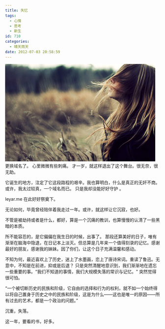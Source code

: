 ```yaml
---
title: 失忆
tags:
  - 心情
  - 思考
  - 新生
id: 710
categories:
  - 晴天雨天
date: 2012-07-03 20:58:59
---
```


![](/images/amnesia.jpg)
更换域名了。 心里微微有些刺痛。 才一岁，就这样退出了这个舞台。很无奈，很无助。 

它诞生的地方，注定了它这段路程的艰辛。我也算明白，什么是真正的无奸不商。 或许，我太过较真，一个域名而已。 只是我却没能好好守护 。 

leyar.me  在此好好祭奠下。 

<!--more-->

无论如何，毕竟曾经陪伴着我走过一年。或许，就这样让它沉寂，也好。 

不管是被劫持或者是什么，都好，算是一个沉痛的教训，也算慢慢的认清了一些黑暗的本质。

所不能容忍的，是它偏偏在我生日的时候，出事了。 那段还算美好的日子，唯有渐渐在脑海中隐退，在日记本上淡灭。但总算是几年来一个值得刻录的记忆。感谢最好的朋友，感谢我的妹妹。因了你们，让这个日子充满温馨和感动。

不知为何，最近喜欢上了历史，迷上了水墨画，恋上了唐诗宋词。重读了鲁迅。无意中，不知是在前进，抑或是后退？ 只是突然清醒地意识到，我们渐渐地在遗忘一些重要的事。“我们不知道的事情，我们大规模失落的常识与记忆。" 突然觉得很可怕。

“一个被切断历史的民族和阶级，它自由的选择和行为的权利，就不如一个始终得以将自己置身于历史之中的民族和阶级，这是为什么——这也是唯一的原因——所有过去的艺术，都是一个政治的问题。”

沉重，失落。

这一年，要看的书，好多。 
